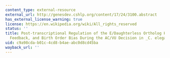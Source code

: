 ```yaml
---
content_type: external-resource
external_url: http://genesdev.cshlp.org/content/17/24/3100.abstract
has_external_license_warning: true
license: https://en.wikipedia.org/wiki/All_rights_reserved
status: ''
title: Post-transcriptional Regulation of the E/Daughterless Ortholog HLH-2, Negative
  Feedback, and Birth Order Bias During the AC/VU Decision in _C. elegans_
uid: c9a98cda-b01c-4cd8-b4ae-abc0d8cd45ba
wayback_url: ''
---
```

